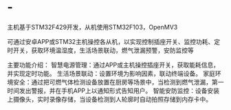 # -
主机基于STM32F429开发，从机使用STM32F103，OpenMV3

可通过安卓APP或STM32主机操控各从机，以实现控制插座开关、监控功耗、定时开关，获取环境温湿度，生活场景联动，燃气泄漏预警，安防监控等

主要功能介绍：
  智慧电源管理：通过APP或主机操控插座开关，获取能耗信息，并实现定时功能。
  生活场景联动：设置环境为影响因素，联动终端设备。
  家庭环境安全：通过把可燃气体检测设备放置在厨房等场景中，当检测到燃气泄漏，第一时间发出警报，并在手机APP上以通知形式告知用户。
  智能安防监控：设备安装上摄像头，实时录像存储，当设备检测到人轮廓时自动拍照存储到内存卡中。

